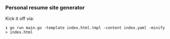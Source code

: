 ### Personal resume site generator

Kick it off via:
```
❯ go run main.go -template index.html.tmpl -content index.yaml -minify > index.html
```

